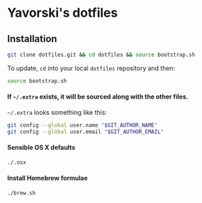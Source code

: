 # Yavorski's dotfiles

## Installation

```bash
git clone dotfiles.git && cd dotfiles && source bootstrap.sh
```

To update, `cd` into your local `dotfiles` repository and then:

```bash
source bootstrap.sh
```

#### If `~/.extra` exists, it will be sourced along with the other files. 

`~/.extra` looks something like this:

```bash
git config --global user.name "$GIT_AUTHOR_NAME"
git config --global user.email "$GIT_AUTHOR_EMAIL"
```

#### Sensible OS X defaults

```bash
./.osx
```

#### Install Homebrew formulae

```bash
./brew.sh
```
